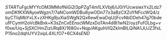 $START$uFgcMYYcOM3MMofNiGi2l3pPZgT4m1LXVbj6/iJ0iYUcwsiexYx2Ldz7omDKfKXWAyoeWgzn7/7aNComWDBu8ywODn77x3aBzCXZoYNFccWQ4/zbyCTIqMbYxLX+zXHKg9juXiaSWgN2Qx6ewEwaDqU/jFcvNbDDeh47g70bdeufFCymH2oVcBkBxk+K3sZnCxEEnscWMzxDoTAn4d8t1wN2/oyzFufOLbg+vf0se/Uq+SjSXCHmZizURq8X/168Gv+Nqp/AKguhVIQZklmBILQiNA1JUJZ3fxLP15no2dqhUYV2xipL4XLfO7+6CX4s$END$
